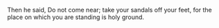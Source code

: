 Then he said, Do not come near; take your sandals off your feet, for the place on which you are standing is holy ground.
